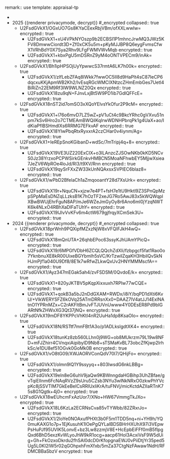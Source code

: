 remark:: use template: appraisal-tp

-
- 2025 {{renderer privacymode, decrypt}} #_encrypted
  collapsed:: true
	- U2FsdGVkX1/OGxUO7Gs8KYaCEexRbjVBm/ofXXLwwIw=
	  encrypted:: true
		- U2FsdGVkX1+xU4VPkNYOszp9b2ECBSI1P1mhncJrwMQ3JWz5KFV8DmwwCiordt3D+Zf0xCK5u5m+pKyMJJBP8Q6eygFvmsCfwX1VRhBdY0X7Sya2Rhv9LFgFWMVWvMqb
		  encrypted:: true
		- U2FsdGVkX1+kbxPgU5mDSRnZ9yM4oONTVPECm9/inAk=
		  encrypted:: true
	- U2FsdGVkX1/Bh1ipHPSOjUyYpwwcS37rmtA6LK7h00k=
	  encrypted:: true
		- U2FsdGVkX1/zIfLebZFAq8IWkk7fwwOC5II8d9HaPlt4sC87IeCP6dqcxuKKjApmWB2Kh2/lvEsqRGcWMCIXNtzcZHmEmbGes7Uetl4BiRiZn22EM9Rf3IW9WLNZ20Qx
		  encrypted:: true
		- U2FsdGVkX18zu9qN+FJnvLxjBt5W9PD1ib7GdlQFFcE=
		  encrypted:: true
	- U2FsdGVkX18nST2id7omSO3xXQoYElvsYkOfur2P9cM=
	  encrypted:: true
		- U2FsdGVkX1+l76o6mvD7LZ5wZ+pV1uCt4c9BkcYRhc0gVXvu51npm7kSv6Hro2o7CTMEAmBWQilKqIrwWDNHPbrqPk1g4UaX+ao/IdKiaPflBSHmdlXs6RRMG7EFkvAF
		  encrypted:: true
		- U2FsdGVkX18YIwPbqRtxRyxxrA2czCHar0v4iynm/Ag=
		  encrypted:: true
	- U2FsdGVkX1+IeREpSnoKGibanD+wdSc/7mTripj4q+8=
	  encrypted:: true
		- U2FsdGVkX19VE3UZ220ExCIX+o3ILAnzcZJSOwNKb0kKD5NCvS0Jz38YrzxoPCPWSirkGEnkvHMBCN5MoaNFhwbEY5MjjwXsiea7JeZV6WpROe4loJd/Rl3/t9XV/Rnn
		  encrypted:: true
		- U2FsdGVkX19qySrFXxZW33kUnNQAxsxSVPlEC6blaz8=
		  encrypted:: true
	- U2FsdGVkX1/wPbD2BfelaCh1aZmqooantY28d7XsUrk=
	  encrypted:: true
		- U2FsdGVkX19r+NquCN+xjzw7e4PT+fsH7e1tU9Hktl9Z3SPnQpMzpSPpMaEsDNZqLLzksB1K7hOzTF2xeJG7Ro5AwJ83x5kWQWqplXBwBWUjEhrFguN8AP/mJe6WZeJmGyOy8r6Ano6ml0jYzqNWTK6k4NLxO4RBhXaDlFaTUhY=
		  encrypted:: true
		- U2FsdGVkX19lJlvVvKFv6m4ctW679gjfrqyXCmSek3U=
		  encrypted:: true
- 2024 {{renderer privacymode, decrypt}} #_encrypted
  collapsed:: true
	- U2FsdGVkX18prWnh9PQXipfMZxzNjW8xVFQIFJkH4wQ=
	  encrypted:: true
		- U2FsdGVkX18mQnUTA+26qhbEPoc63ssyKJhUAmYPicQ=
		  encrypted:: true
		- U2FsdGVkX19/6MPGfVDbH6ZCQLQQchZdXIi/fzbpgcf5fat1Rao0o7YknbnuXE8kR00UixeBGYbmlh5sVC/KrTzwilZqaKH3HbilQvSkNHJmPjf1a040U9Df8/8E1k7wRfwZLkwQxUv2HNYMMMscfA==
		  encrypted:: true
	- U2FsdGVkX1/Ayz347mEGak5ah4/zvFSDSM/0QvdoE/k=
	  encrypted:: true
		- U2FsdGVkX1+820yJKTBV5pKqpXixxuxh7RPlw77wCQE=
		  encrypted:: true
		- U2FsdGVkX1+qokB3a5bJ2nDdGXAM+RWDx/i8iY/bqPD1dXti6KvU/+VlkWERYSFZ6kOVq25ATmDRRsnXx0+DAAZ7lV4atJJ14ExlNAtnO1YPRnMZx+C2rAKFltBmJvFTJUVnUwww4Y0DEsER8Pd9bIGARtNfkZHWxXG3Qt37jNQ=
		  encrypted:: true
	- U2FsdGVkX19mDF8YKPPcVhKtI4nR2UuHa1dp8KsaOIo=
	  encrypted:: true
		- U2FsdGVkX18N/RSTtf7mnFBt1A3o/p1ADLkslgdtXK4=
		  encrypted:: true
		- U2FsdGVkX18tunKz8zb560LLhn0j9WG+ob8MUkrzm79L19w8NFD+mFJZhirr4CVnqxiAipibylD9Nb8+sTSMaKvBL73obcZfKjwp2lrhkSc/e1DU8ef51OGvk0GoMk0B
		  encrypted:: true
	- U2FsdGVkX1/vO8tG09/XWJAORVConQdV70l7/QHijFo=
	  encrypted:: true
		- U2FsdGVkX1/olmn9lQ1Y9ssyyq++803IwsdG6nkLBBg=
		  encrypted:: true
		- U2FsdGVkX19eIn8eG6uhV9jaQw9KBWnngdaHGBihp3UhZBfae/gvTqiEIInm6FcNAqRVzZ9sUru5CZsb3NYu3wlNkNRxO0zkwPhYVcpKc8jSSVTlM7GkEeBeICsRRIUxliKrA/tuFNVj/micKctdAZIIaRTnK75s8G1Qgtk+4j0=
		  encrypted:: true
	- U2FsdGVkX18wEUhcmFxAzUor7/XNo+HW67VmmgTkJXo=
	  encrypted:: true
		- U2FsdGVkX18L6KzLa2ECRNsCva85vTYWbb/82ZRxrJo=
		  encrypted:: true
		- U2FsdGVkX1/2loYe0NOAxufPHXt3b0F5m1TDD5nq+ni+YH9h/YQ0muKAXG1o7p+1EjKusuhK1lOePgQYLaIBDSBHrHXUhX97i3VEpwPsHuPJf95UVIK5LonvE+bz3Lw8zzmjV8E+HcEpbEiFFf0mB5fIpgQxd6BhD5exzKvWLyoJhW9kR1ocg+aacp61HoI3AcxiVsF9W5dUig+Gh+FkOzxoDkrdu2fhSAl0dcD0rKfopgnaEWJ0vPiiDtjYr35ped5Ug5L0KI2IW5r02qGOhpxhFmXfxb/5mZa37CtgNzFAwaw1NdH/RFDMCBBaSbzV
		  encrypted:: true